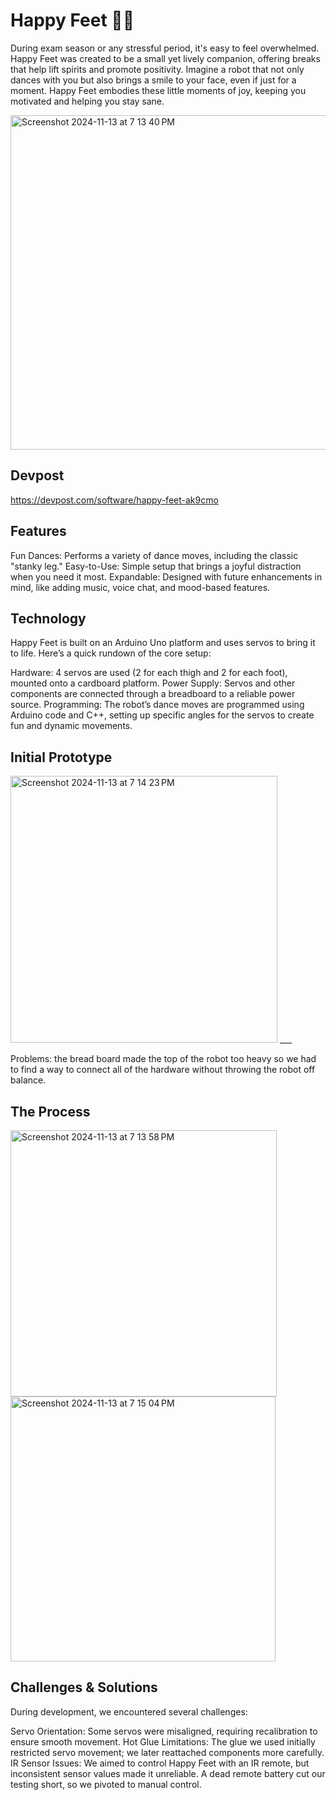Happy Feet 🤖💃
===============================
During exam season or any stressful period, it's easy to feel overwhelmed. Happy Feet was created to be a small yet lively companion, offering breaks that help lift spirits and promote positivity. Imagine a robot that not only dances with you but also brings a smile to your face, even if just for a moment. Happy Feet embodies these little moments of joy, keeping you motivated and helping you stay sane.

<img width="535" alt="Screenshot 2024-11-13 at 7 13 40 PM" src="https://github.com/user-attachments/assets/ee84e9f5-8607-422b-8395-24a189bf1065">

## Devpost 
https://devpost.com/software/happy-feet-ak9cmo

## Features
Fun Dances: Performs a variety of dance moves, including the classic "stanky leg."
Easy-to-Use: Simple setup that brings a joyful distraction when you need it most.
Expandable: Designed with future enhancements in mind, like adding music, voice chat, and mood-based features.

## Technology
Happy Feet is built on an Arduino Uno platform and uses servos to bring it to life. Here’s a quick rundown of the core setup:

Hardware: 4 servos are used (2 for each thigh and 2 for each foot), mounted onto a cardboard platform.
Power Supply: Servos and other components are connected through a breadboard to a reliable power source.
Programming: The robot’s dance moves are programmed using Arduino code and C++, setting up specific angles for the servos to create fun and dynamic movements.

## Initial Prototype
<img width="427" alt="Screenshot 2024-11-13 at 7 14 23 PM" src="https://github.com/user-attachments/assets/7ca02605-4455-40a8-b267-c9e68c82ed83"> ___

Problems: the bread board made the top of the robot too heavy so we had to find a way to connect all of the hardware without throwing the robot off balance.

## The Process
<img width="426" alt="Screenshot 2024-11-13 at 7 13 58 PM" src="https://github.com/user-attachments/assets/5237092d-b28d-40f4-af7b-7147f158cef1">
<img width="424" alt="Screenshot 2024-11-13 at 7 15 04 PM" src="https://github.com/user-attachments/assets/93a5c2ad-d2f9-478f-a10a-21c144cb4470">

## Challenges & Solutions
During development, we encountered several challenges:

Servo Orientation: Some servos were misaligned, requiring recalibration to ensure smooth movement.
Hot Glue Limitations: The glue we used initially restricted servo movement; we later reattached components more carefully.
IR Sensor Issues: We aimed to control Happy Feet with an IR remote, but inconsistent sensor values made it unreliable. A dead remote battery cut our testing short, so we pivoted to manual control.

